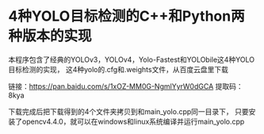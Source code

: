 # 4种YOLO目标检测的C++和Python两种版本的实现
本程序包含了经典的YOLOv3，YOLOv4，Yolo-Fastest和YOLObile这4种YOLO目标检测的实现，
这4种yolo的.cfg和.weights文件，从百度云盘里下载

链接：https://pan.baidu.com/s/1xOZ-MM0G-NgmlYyrW0dGCA 
提取码：8kya 

下载完成后把下载得到的4个文件夹拷贝到和main_yolo.cpp同一目录下，
只要安装了opencv4.4.0，就可以在windows和linux系统编译并运行main_yolo.cpp
